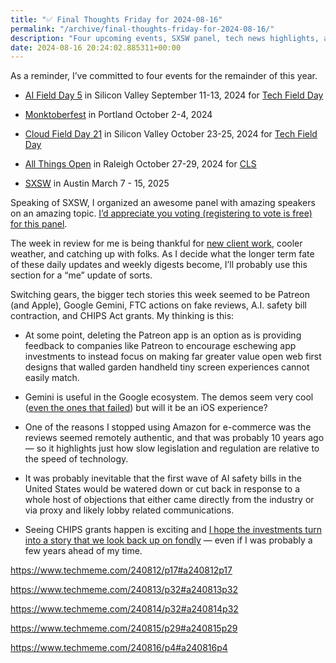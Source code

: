```yaml
---
title: "✅ Final Thoughts Friday for 2024-08-16"
permalink: "/archive/final-thoughts-friday-for-2024-08-16/"
description: "Four upcoming events, SXSW panel, tech news highlights, and personal updates."
date: 2024-08-16 20:24:02.885311+00:00
---
```


<p>As a reminder, I’ve committed to four events for the remainder of this year.</p><ul><li><p><a target="_blank" rel="noopener" href="https://techfieldday.com/event/aifd5/">AI Field Day 5</a> in Silicon Valley September 11-13, 2024 for <a target="_blank" rel="noopener" href="https://techfieldday.com/events/">Tech Field Day</a></p></li><li><p><a target="_blank" rel="noopener" href="https://monktoberfest.com/">Monktoberfest</a> in Portland October 2-4, 2024</p></li><li><p><a target="_blank" rel="noopener" href="https://techfieldday.com/event/cfd21/">Cloud Field Day 21</a> in Silicon Valley October 23-25, 2024 for <a target="_blank" rel="noopener" href="https://techfieldday.com/events/">Tech Field Day</a></p></li><li><p><a target="_blank" rel="noopener" href="https://2024.allthingsopen.org/">All Things Open</a> in Raleigh October 27-29, 2024 for <a target="_blank" rel="noopener" href="https://allthingsopen.org/events/community-leadership-summit-cls-2">CLS</a></p></li><li><p><a target="_blank" rel="noopener" href="https://sxsw.com/">SXSW</a> in Austin March 7 - 15, 2025</p></li></ul><p>Speaking of SXSW, I organized an awesome panel with amazing speakers on an amazing topic. <a target="_blank" rel="noopener noreferrer nofollow" href="https://panelpicker.sxsw.com/vote/148254">I’d appreciate you voting (registering to vote is free) for this panel</a>.</p><p>The week in review for me is being thankful for <a target="_blank" rel="noopener noreferrer nofollow" href="https://cuthrell.consulting/services/">new client work</a>, cooler weather, and catching up with folks. As I decide what the longer term fate of these daily updates and weekly digests become, I’ll probably use this section for a “me” update of sorts.</p><p>Switching gears, the bigger tech stories this week seemed to be Patreon (and Apple), Google Gemini, FTC actions on fake reviews, A.I. safety bill contraction, and CHIPS Act grants. My thinking is this:</p><ul><li><p>At some point, deleting the Patreon app is an option as is providing feedback to companies like Patreon to encourage eschewing app investments to instead focus on making far greater value open web first designs that walled garden handheld tiny screen experiences cannot easily match.</p></li><li><p>Gemini is useful in the Google ecosystem. The demos seem very cool (<a target="_blank" rel="noopener noreferrer nofollow" href="https://www.youtube.com/watch?v=lapi13J9UZA">even the ones that failed</a>) but will it be an iOS experience?</p></li><li><p>One of the reasons I stopped using Amazon for e-commerce was the reviews seemed remotely authentic, and that was probably 10 years ago — so it highlights just how slow legislation and regulation are relative to the speed of technology.</p></li><li><p>It was probably inevitable that the first wave of AI safety bills in the United States would be watered down or cut back in response to a whole host of objections that either came directly from the industry or via proxy and likely lobby related communications.</p></li><li><p>Seeing CHIPS grants happen is exciting and <a target="_blank" rel="noopener noreferrer nofollow" href="https://fudge.org/archive/fudge-sunday-cheap-as-chips-in-2022/">I hope the investments turn into a story that we look back up on fondly</a> —&nbsp;even if I was probably a few years ahead of my time.</p></li></ul><p><a target="_blank" rel="noopener noreferrer nofollow" href="https://www.techmeme.com/240812/p17#a240812p17">https://www.techmeme.com/240812/p17#a240812p17</a></p><p><a target="_blank" rel="noopener noreferrer nofollow" href="https://www.techmeme.com/240813/p32#a240813p32">https://www.techmeme.com/240813/p32#a240813p32</a></p><p><a target="_blank" rel="noopener noreferrer nofollow" href="https://www.techmeme.com/240814/p32#a240814p32">https://www.techmeme.com/240814/p32#a240814p32</a></p><p><a target="_blank" rel="noopener noreferrer nofollow" href="https://www.techmeme.com/240815/p29#a240815p29">https://www.techmeme.com/240815/p29#a240815p29</a></p><p><a target="_blank" rel="noopener noreferrer nofollow" href="https://www.techmeme.com/240816/p4#a240816p4">https://www.techmeme.com/240816/p4#a240816p4</a></p><p></p><p></p><p></p><p></p>